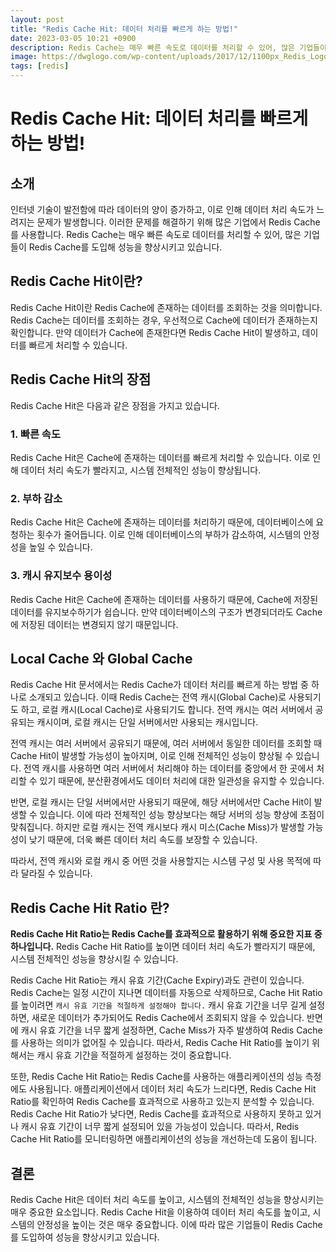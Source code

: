 ```yaml
---
layout: post
title: "Redis Cache Hit: 데이터 처리를 빠르게 하는 방법!"
date: 2023-03-05 10:21 +0900
description: Redis Cache는 매우 빠른 속도로 데이터를 처리할 수 있어, 많은 기업들이 Redis Cache를 도입해 성능을 향상시키고 있습니다.
image: https://dwglogo.com/wp-content/uploads/2017/12/1100px_Redis_Logo_01.png
tags: [redis]
---
```


# Redis Cache Hit: 데이터 처리를 빠르게 하는 방법!

## 소개

인터넷 기술이 발전함에 따라 데이터의 양이 증가하고, 이로 인해 데이터 처리 속도가 느려지는 문제가 발생합니다. 이러한 문제를 해결하기 위해 많은 기업에서 Redis Cache를 사용합니다. Redis Cache는 매우 빠른 속도로 데이터를 처리할 수 있어, 많은 기업들이 Redis Cache를 도입해 성능을 향상시키고 있습니다.

## Redis Cache Hit이란?

Redis Cache Hit이란 Redis Cache에 존재하는 데이터를 조회하는 것을 의미합니다. Redis Cache는 데이터를 조회하는 경우, 우선적으로 Cache에 데이터가 존재하는지 확인합니다. 만약 데이터가 Cache에 존재한다면 Redis Cache Hit이 발생하고, 데이터를 빠르게 처리할 수 있습니다.

## Redis Cache Hit의 장점

Redis Cache Hit은 다음과 같은 장점을 가지고 있습니다.

### 1. 빠른 속도

Redis Cache Hit은 Cache에 존재하는 데이터를 빠르게 처리할 수 있습니다. 이로 인해 데이터 처리 속도가 빨라지고, 시스템 전체적인 성능이 향상됩니다.

### 2. 부하 감소

Redis Cache Hit은 Cache에 존재하는 데이터를 처리하기 때문에, 데이터베이스에 요청하는 횟수가 줄어듭니다. 이로 인해 데이터베이스의 부하가 감소하여, 시스템의 안정성을 높일 수 있습니다.

### 3. 캐시 유지보수 용이성

Redis Cache Hit은 Cache에 존재하는 데이터를 사용하기 때문에, Cache에 저장된 데이터를 유지보수하기가 쉽습니다. 만약 데이터베이스의 구조가 변경되더라도 Cache에 저장된 데이터는 변경되지 않기 때문입니다.

## Local Cache 와 Global Cache

Redis Cache Hit 문서에서는 Redis Cache가 데이터 처리를 빠르게 하는 방법 중 하나로 소개되고 있습니다. 이때 Redis Cache는 전역 캐시(Global Cache)로 사용되기도 하고, 로컬 캐시(Local Cache)로 사용되기도 합니다. 전역 캐시는 여러 서버에서 공유되는 캐시이며, 로컬 캐시는 단일 서버에서만 사용되는 캐시입니다.

전역 캐시는 여러 서버에서 공유되기 때문에, 여러 서버에서 동일한 데이터를 조회할 때 Cache Hit이 발생할 가능성이 높아지며, 이로 인해 전체적인 성능이 향상될 수 있습니다. 전역 캐시를 사용하면 여러 서버에서 처리해야 하는 데이터를 중앙에서 한 곳에서 처리할 수 있기 때문에, 분산환경에서도 데이터 처리에 대한 일관성을 유지할 수 있습니다.

반면, 로컬 캐시는 단일 서버에서만 사용되기 때문에, 해당 서버에서만 Cache Hit이 발생할 수 있습니다. 이에 따라 전체적인 성능 향상보다는 해당 서버의 성능 향상에 초점이 맞춰집니다. 하지만 로컬 캐시는 전역 캐시보다 캐시 미스(Cache Miss)가 발생할 가능성이 낮기 때문에, 더욱 빠른 데이터 처리 속도를 보장할 수 있습니다.

따라서, 전역 캐시와 로컬 캐시 중 어떤 것을 사용할지는 시스템 구성 및 사용 목적에 따라 달라질 수 있습니다.

## Redis Cache Hit Ratio 란?

**Redis Cache Hit Ratio는 Redis Cache를 효과적으로 활용하기 위해 중요한 지표 중 하나입니다.** Redis Cache Hit Ratio를 높이면 데이터 처리 속도가 빨라지기 때문에, 시스템 전체적인 성능을 향상시킬 수 있습니다.

Redis Cache Hit Ratio는 캐시 유효 기간(Cache Expiry)과도 관련이 있습니다. Redis Cache는 일정 시간이 지나면 데이터를 자동으로 삭제하므로, Cache Hit Ratio를 높이려면 `캐시 유효 기간을 적절하게 설정해야 합니다.` 캐시 유효 기간을 너무 길게 설정하면, 새로운 데이터가 추가되어도 Redis Cache에서 조회되지 않을 수 있습니다. 반면에 캐시 유효 기간을 너무 짧게 설정하면, Cache Miss가 자주 발생하여 Redis Cache를 사용하는 의미가 없어질 수 있습니다. 따라서, Redis Cache Hit Ratio를 높이기 위해서는 캐시 유효 기간을 적절하게 설정하는 것이 중요합니다.

또한, Redis Cache Hit Ratio는 Redis Cache를 사용하는 애플리케이션의 성능 측정에도 사용됩니다. 애플리케이션에서 데이터 처리 속도가 느리다면, Redis Cache Hit Ratio를 확인하여 Redis Cache를 효과적으로 사용하고 있는지 분석할 수 있습니다. Redis Cache Hit Ratio가 낮다면, Redis Cache를 효과적으로 사용하지 못하고 있거나 캐시 유효 기간이 너무 짧게 설정되어 있을 가능성이 있습니다. 따라서, Redis Cache Hit Ratio를 모니터링하면 애플리케이션의 성능을 개선하는데 도움이 됩니다.

## 결론

Redis Cache Hit은 데이터 처리 속도를 높이고, 시스템의 전체적인 성능을 향상시키는 매우 중요한 요소입니다. Redis Cache Hit을 이용하여 데이터 처리 속도를 높이고, 시스템의 안정성을 높이는 것은 매우 중요합니다. 이에 따라 많은 기업들이 Redis Cache를 도입하여 성능을 향상시키고 있습니다.
